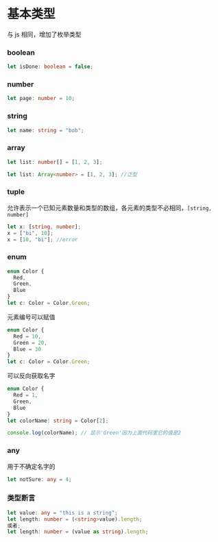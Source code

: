# 基本类型

与 js 相同，增加了枚举类型

### boolean

```ts
let isDone: boolean = false;
```

### number

```ts
let page: number = 10;
```

### string

```ts
let name: string = "bob";
```

### array

```ts
let list: number[] = [1, 2, 3];

let list: Array<number> = [1, 2, 3]; //泛型
```

### tuple

允许表示一个已知元素数量和类型的数组，各元素的类型不必相同，`[string, number]`

```ts
let x: [string, number];
x = ["bi", 10];
x = [10, "bi"]; //error
```

### enum

```ts
enum Color {
  Red,
  Green,
  Blue
}
let c: Color = Color.Green;
```

元素编号可以赋值

```ts
enum Color {
  Red = 10,
  Green = 20,
  Blue = 30
}
let c: Color = Color.Green;
```

可以反向获取名字

```ts
enum Color {
  Red = 1,
  Green,
  Blue
}
let colorName: string = Color[2];

console.log(colorName); // 显示'Green'因为上面代码里它的值是2
```

### any

用于不确定名字的

```ts
let notSure: any = 4;
```

### 类型断言

```ts
let value: any = "this is a string";
let length: number = (<string>value).length;
或者;
let length: number = (value as string).length;
```
